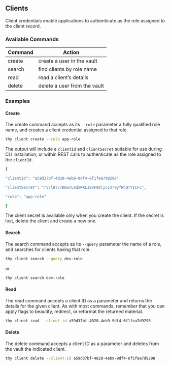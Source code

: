 ﻿[title]: # (Clients)
[tags]: # (,)
[priority]: # (7040)

## Clients

Client credentials enable applications to authenticate as the role assigned to the client record.

### Available Commands

| Command | Action |
| ----- | ----- |
| create | create a user in the vault |
| search | find clients by role name |
| read | read a client’s details |
| delete | delete a user from the vault |

### Examples

#### Create

The create command accepts as its `--role` parameter a fully qualified role name, and creates a client credential assigned to that role.

```bash
thy client create --role app-role
```

The output will include a `clientId` and `clientSecret` suitable for use during CLI installation, or within REST calls to authenticate as the role assigned to the `clientId`.

```bash
{

"clientId": "a59d37bf-4028-4eb9-9df4-6f1fea7d9298",

"clientSecret": "rV7l8l77DDwTLkdzWkL18UF9blycz3r9yfRhQTYICFc",

"role": "app-role"

}
```

The client secret is available only when you create the client. If the secret is lost, delete the client and create a new one.

#### Search

The search command accepts as its `--query` parameter the name of a role, and searches for clients having that role.

```bash
thy client search --query dev-role
```

or

```bash
thy client search dev-role
```

#### Read

The read command accepts a client ID as a parameter and returns the details for the given client. As with most commands, remember that you can apply flags to beautify, redirect, or reformat the returned material.

```bash
thy client read --client-id a59d37bf-4028-4eb9-9df4-6f1fea7d9298
```

#### Delete

The delete command accepts a client ID as a parameter and deletes from the vault the indicated client.

```bash
thy client delete --client-id a59d37bf-4028-4eb9-9df4-6f1fea7d9298
```
